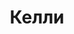 ---
title: "Келли"
description: "Я сексуальная блондинка с большой упругой грудью и тонкой талией. Я обожаю спорт, который позволяет мне держать свое тело в отличной форме и нравиться мужчинам. Поэтому я выбрала vip эскорт. Ведь мое призвание быть красивой, вызывать желание у мужчин, создавать комфортную для общения атмосферу и украшать собой любое мероприятие или вечеринку.
 

У меня нет высшего образования, но я интересуюсь многими вещами, о которых можно поговорить, а также знаю правила поведения в обществе для сопровождения мужчины на светских мероприятиях. Знание английского на Intermediate level дает возможность общения с иностранцами. Чтобы заказать встречу со мной, позвони менеджеру агентства эскорт. Он организует ее для нас."
Price: "От 1000$"
height: "172"
weight: "50"
age: "23"
folder: kelli
mainImage: kelli.webp
bustSize: "3"
hairColor: "brunet"
visa: "europe"
images:
  - 2.webp
  - 3.webp
---